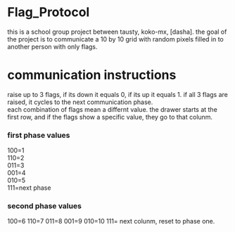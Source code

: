# Flag_Protocol
this is a school group project between tausty, koko-mx, [dasha]. 
the goal of the project is to communicate a 10 by 10 grid with random pixels filled in to another person with only flags. 
# communication instructions 

raise up to 3 flags, if its down it equals 0, if its up it equals 1. if all 3 flags are raised, it cycles to the next communication phase.   
each combination of flags mean a differnt value. 
the drawer starts at the first row, and if the flags show a specific value, they go to that colunm. 
   
### first phase values   
100=1  
110=2  
011=3  
001=4  
010=5   
111=next phase  

### second phase values
100=6
110=7
011=8
001=9
010=10
111= next colunm, reset to phase one. 
